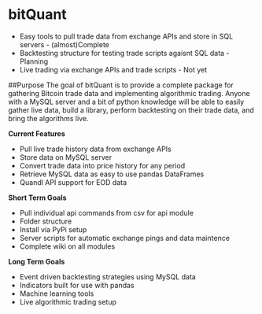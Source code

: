 # bitQuant

  - Easy tools to pull trade data from exchange APIs and store in SQL servers - (almost)Complete
  - Backtesting structure for testing trade scripts agaisnt SQL data - Planning
  - Live trading via exchange APIs and trade scripts - Not yet

##Purpose
The goal of bitQuant is to provide a complete package for gathering Bitcoin trade data and implementing algorithmic trading. Anyone with a MySQL server and a bit of python knowledge will be able to easily gather live data, build a library, perform backtesting on their trade data, and bring the algorithms live.

**Current Features**
- Pull live trade history data from exchange APIs
- Store data on MySQL server
- Convert trade data into price history for any period
- Retrieve MySQL data as easy to use pandas DataFrames
- Quandl API support for EOD data

**Short Term Goals**
- Pull individual api commands from csv for api module
- Folder structure
- Install via PyPi setup
- Server scripts for automatic exchange pings and data maintence
- Complete wiki on all modules

**Long Term Goals**
- Event driven backtesting strategies using MySQL data
- Indicators built for use with pandas
- Machine learning tools
- Live algorithmic trading setup

